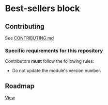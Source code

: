 # Best-sellers block

## Contributing

See [CONTRIBUTING.md](CONTRIBUTING.md)

### Specific requirements for this repository

Contributors **must** follow the following rules:

* Do not update the module's version number.

## Roadmap

[View](https://github.com/thirtybees/blockbestsellers/blob/master/Roadmap.md)